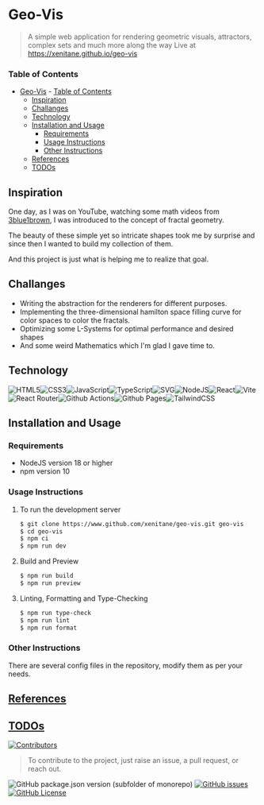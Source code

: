 # Geo-Vis

> A simple web application for rendering geometric visuals, attractors, complex sets and much more along the way
> Live at <https://xenitane.github.io/geo-vis>

### Table of Contents

-   [Geo-Vis](#geo-vis) - [Table of Contents](#table-of-contents)
    -   [Inspiration](#inspiration)
    -   [Challanges](#challanges)
    -   [Technology](#technology)
    -   [Installation and Usage](#installation-and-usage)
        -   [Requirements](#requirements)
        -   [Usage Instructions](#usage-instructions)
        -   [Other Instructions](#other-instructions)
    -   [References](#references)
    -   [TODOs](#todos)

## Inspiration

One day, as I was on YouTube, watching some math videos from [3blue1brown](https://www.youtube.com/@3blue1brown), I was introduced to the concept of fractal geometry.

The beauty of these simple yet so intricate shapes took me by surprise and since then I wanted to build my collection of them.

And this project is just what is helping me to realize that goal.

## Challanges

-   Writing the abstraction for the renderers for different purposes.
-   Implementing the three-dimensional hamilton space filling curve for color spaces to color the fractals.
-   Optimizing some L-Systems for optimal performance and desired shapes
-   And some weird Mathematics which I'm glad I gave time to.

## Technology

![HTML5](https://img.shields.io/badge/html5-%23E34F26.svg?style=for-the-badge&logo=html5&logoColor=white)![CSS3](https://img.shields.io/badge/css3-%231572B6.svg?style=for-the-badge&logo=css3&logoColor=white)![JavaScript](https://img.shields.io/badge/javascript-%23F7DF1E.svg?style=for-the-badge&logo=javascript&logoColor=white)![TypeScript](https://img.shields.io/badge/typescript-%233178C6.svg?style=for-the-badge&logo=typescript&logoColor=white)![SVG](https://img.shields.io/badge/svg-%23FFB13B.svg?style=for-the-badge&logo=svg&logoColor=white)![NodeJS](https://img.shields.io/badge/node.js-%23339933.svg?style=for-the-badge&logo=nodedotjs&logoColor=white)![React](https://img.shields.io/badge/react-%2361DAFB.svg?style=for-the-badge&logo=react&logoColor=white)![Vite](https://img.shields.io/badge/vite-%23646CFF.svg?style=for-the-badge&logo=vite&logoColor=white)![React Router](https://img.shields.io/badge/react_router-%23CA4245.svg?style=for-the-badge&logo=reactrouter&logoColor=white)![Github Actions](https://img.shields.io/badge/github_actions-%232088FF.svg?style=for-the-badge&logo=githubactions&logoColor=white)![Github Pages](https://img.shields.io/badge/github_pages-%23222222.svg?style=for-the-badge&logo=githubpages&logoColor=white)![TailwindCSS](https://img.shields.io/badge/tailwindcss-%2306B6D4.svg?style=for-the-badge&logo=tailwindcss&logoColor=white)

## Installation and Usage

### Requirements

-   NodeJS version 18 or higher
-   npm version 10

### Usage Instructions

1. To run the development server

    ```bash
    $ git clone https://www.github.com/xenitane/geo-vis.git geo-vis
    $ cd geo-vis
    $ npm ci
    $ npm run dev
    ```

2. Build and Preview

    ```bash
    $ npm run build
    $ npm run preview
    ```

3. Linting, Formatting and Type-Checking
    ```bash
    $ npm run type-check
    $ npm run lint
    $ npm run format
    ```

### Other Instructions

There are several config files in the repository, modify them as per your needs.

## [References](./references.md)

## [TODOs](./todo.md)

[![Contributors](https://contrib.rocks/image?repo=xenitane/geo-vis)](https://github.com/xenitane/geo-vis/graphs/contributors)

> To contribute to the project, just raise an issue, a pull request, or reach out.

![GitHub package.json version (subfolder of monorepo)](https://img.shields.io/github/package-json/v/xenitane/geo-vis?style=flat-square) [![GitHub issues](https://img.shields.io/github/issues/xenitane/geo-vis?style=flat-square)](https://www.github.com/xenitane/geo-vis/issues)[![GitHub License](https://img.shields.io/github/license/xenitane/geo-vis?style=flat-square)
](./license.md)
